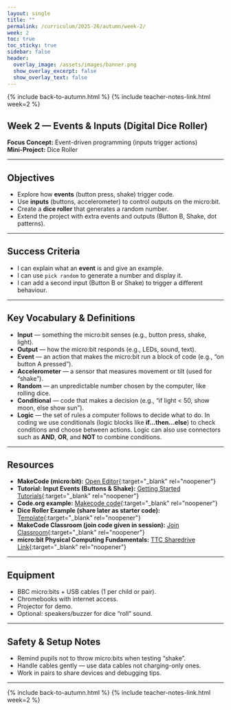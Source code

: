 ```yaml
---
layout: single
title: ""
permalink: /curriculum/2025-26/autumn/week-2/
week: 2
toc: true
toc_sticky: true
sidebar: false
header:
  overlay_image: /assets/images/banner.png
  show_overlay_excerpt: false
  show_overlay_text: false
---
```


{% include back-to-autumn.html %}
{% include teacher-notes-link.html week=2 %}

## Week 2 — Events & Inputs (Digital Dice Roller)

**Focus Concept:** Event-driven programming (inputs trigger actions)  
**Mini-Project:** Dice Roller  

---

## Objectives
- Explore how **events** (button press, shake) trigger code.  
- Use **inputs** (buttons, accelerometer) to control outputs on the micro:bit.  
- Create a **dice roller** that generates a random number.  
- Extend the project with extra events and outputs (Button B, Shake, dot patterns).  

---

## Success Criteria
- I can explain what an **event** is and give an example.  
- I can use `pick random` to generate a number and display it.  
- I can add a second input (Button B or Shake) to trigger a different behaviour.  

---

## Key Vocabulary & Definitions
- **Input** — something the micro:bit senses (e.g., button press, shake, light).  
- **Output** — how the micro:bit responds (e.g., LEDs, sound, text).  
- **Event** — an action that makes the micro:bit run a block of code (e.g., “on button A pressed”).  
- **Accelerometer** — a sensor that measures movement or tilt (used for “shake”).  
- **Random** — an unpredictable number chosen by the computer, like rolling dice.  
- **Conditional** — code that makes a decision (e.g., “if light < 50, show moon, else show sun”).
- **Logic** — the set of rules a computer follows to decide what to do. In coding we use conditionals  (logic blocks like **if…then…else**) to check conditions and choose between actions. Logic can also use connectors such as **AND**, **OR**, and **NOT** to combine conditions.  

---

## Resources
- **MakeCode (micro:bit):** [Open Editor](https://makecode.microbit.org){:target="_blank" rel="noopener"}  
- **Tutorial: Input Events (Buttons & Shake):** [Getting Started Tutorials](https://makecode.microbit.org/tutorials/getting-started){:target="_blank" rel="noopener"}
- **Code.org example:** [Makecode code](https://makecode.microbit.org/_CaK9Lv50rY0c){:target="_blank" rel="noopener"}
- **Dice Roller Example (share later as starter code):** [Template](https://makecode.microbit.org/#){:target="_blank" rel="noopener"}  
- **MakeCode Classroom (join code given in session):** [Join Classroom](https://classroom.microbit.org/join){:target="_blank" rel="noopener"}
- **micro:bit Physical Computing Fundamentals:** [TTC Sharedrive Link](https://drive.google.com/file/d/1B4Kuq8CdvplmV3JcjlQWNlYLyQ32foIu/view?usp=drive_link){:target="_blank" rel="noopener"}

---

## Equipment
- BBC micro:bits + USB cables (1 per child or pair).  
- Chromebooks with internet access.  
- Projector for demo.  
- Optional: speakers/buzzer for dice “roll” sound.  

---

## Safety & Setup Notes
- Remind pupils not to throw micro:bits when testing “shake”.  
- Handle cables gently — use data cables not charging-only ones.  
- Work in pairs to share devices and debugging tips.  

---

{% include back-to-autumn.html %}
{% include teacher-notes-link.html week=2 %}
